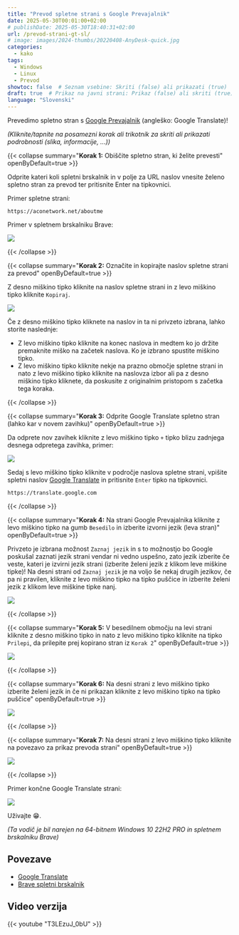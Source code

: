 ```yaml
---
title: "Prevod spletne strani s Google Prevajalnik"
date: 2025-05-30T00:01:00+02:00
# publishDate: 2025-05-30T18:40:31+02:00
url: /prevod-strani-gt-sl/
# image: images/2024-thumbs/20220408-AnyDesk-quick.jpg
categories: 
  - kako
tags: 
  - Windows
  - Linux
  - Prevod
showtoc: false  # Seznam vsebine: Skriti (false) ali prikazati (true)
draft: true  # Prikaz na javni strani: Prikaz (false) ali skriti (true)
language: "Slovenski"
---
```


Prevedimo spletno stran s [Google Prevajalnik](https://translate.google.com "Kliknite/tapnite da odprete stran!") (angleško: Google Translate)!

*(Kliknite/tapnite na posamezni korak ali trikotnik za skriti ali prikazati podrobnosti (slika, informacije, ...))*

{{< collapse summary="**Korak 1:** Obiščite spletno stran, ki želite prevesti" openByDefault=true >}}

  Odprite kateri koli spletni brskalnik in v polje za URL naslov vnesite želeno spletno stran za prevod ter pritisnite Enter na tipkovnici. 

  Primer spletne strani:

    https://aconetwork.net/aboutme

  Primer v spletnem brskalniku Brave: 

  ![](/images/Brave/Brave_-_url_-_aconetwork_about_me_en.jpeg)

{{< /collapse >}}

{{< collapse summary="**Korak 2:** Označite in kopirajte naslov spletne strani za prevod" openByDefault=true >}}

  Z desno miškino tipko kliknite na naslov spletne strani in z levo miškino tipko kliknite `Kopiraj`.
  
  ![](/images/Brave/Brave_-_sl_-_kopiraj_url.jpeg)

  Če z desno miškino tipko kliknete na naslov in ta ni privzeto izbrana, lahko storite naslednje:

  - Z levo miškino tipko kliknite na konec naslova in medtem ko jo držite premaknite miško na začetek naslova. Ko je izbrano spustite miškino tipko.
  - Z levo miškino tipko kliknite nekje na prazno območje spletne strani in nato z levo miškino tipko kliknite na naslovza izbor ali pa z desno miškino tipko kliknete, da poskusite z originalnim pristopom s začetka tega koraka.

{{< /collapse >}}

{{< collapse summary="**Korak 3:** Odprite Google Translate spletno stran (lahko kar v novem zavihku)" openByDefault=true >}}

  Da odprete nov zavihek kliknite z levo miškino tipko `+` tipko blizu zadnjega desnega odpretega zavihka, primer:
  
  ![](/images/Brave/Brave_-_sl_-_nov_zavihek_tipka.jpeg)

  Sedaj s levo miškino tipko kliknite v področje naslova spletne strani, vpišite spletni naslov [Google Translate](https://translate.google.com "Kliknite/tapnite da odprete spletno stran!") in pritisnite `Enter` tipko na tipkovnici.

    https://translate.google.com

{{< /collapse >}}

{{< collapse summary="**Korak 4:** Na strani Google Prevajalnika kliknite z levo miškino tipko na gumb `Besedilo` in izberite izvorni jezik (leva stran)" openByDefault=true >}}

  Privzeto je izbrana možnost `Zaznaj jezik` in s to možnostjo bo Google poskušal zaznati jezik strani vendar ni vedno uspešno, zato jezik izberite če veste, kateri je izvirni jezik strani (izberite želeni jezik z klikom leve miškine tipke)! Na desni strani od `Zaznaj jezik` je na voljo še nekaj drugih jezikov, če pa ni pravilen, kliknite z levo miškino tipko na tipko puščice in izberite želeni jezik z klikom leve miškine tipke nanj.
  
  ![](/images/Brave/Brave_-_sl_-_google_translate_-_izbor_izvornega_jezika.jpeg)

{{< /collapse >}}

{{< collapse summary="**Korak 5:** V besedilnem območju na levi strani kliknite z desno miškino tipko in nato z levo miškino tipko kliknite na tipko `Prilepi`, da prilepite prej kopirano stran iz `Korak 2`" openByDefault=true >}}
  
  ![](/images/Brave/Brave_-_sl_-_google_translate_-_levo_prilepi_url.jpeg)
 
{{< /collapse >}}

{{< collapse summary="**Korak 6:** Na desni strani z levo miškino tipko izberite želeni jezik in če ni prikazan kliknite z levo miškino tipko na tipko puščice" openByDefault=true >}}

  ![](/images/Brave/Brave_-_sl_-_google_translate_-_desno_izbor_jezika.jpeg)

{{< /collapse >}}

{{< collapse summary="**Korak 7:** Na desni strani z levo miškino tipko kliknite na povezavo za prikaz prevoda strani" openByDefault=true >}}

  ![](/images/Brave/Brave_-_sl_-_google_translate_-_desno_levi_miš_link_klik.jpeg)

{{< /collapse >}}

Primer končne Google Translate strani:

![](/images/Brave/Brave_-_sl_-_google_translate_-_koncni_prikaz.jpeg)

Uživajte 😁.

*(Ta vodič je bil narejen na 64-bitnem Windows 10 22H2 PRO in spletnem brskalniku Brave)*

## Povezave

- [Google Translate](https://translate.google.com/ "Kliknite/tapnite da odprete spletno stran!")
- [Brave spletni brskalnik](https://brave.com/ "Kliknite/tapnite da odprete spletno stran!")

## Video verzija

{{< youtube "T3LEzuJ_0bU" >}}

<!--*(Kliknite/tapnite na posamezni korak ali trikotnik za skriti ali prikazati podrobnosti (slika, informacije, ...))*

{{< collapse summary="**Korak 1:** TEXTHERE" openByDefault=true >}}

   

{{< /collapse >}}

*(Ta vodič je bil narejen na 64-bitnem Windows 11 24H2)*

[]( "Kliknite/tapnite da odprete spletno stran!")
![](/images/social-logos/X.png)

## Video verzija

{{< youtube "" >}}-->